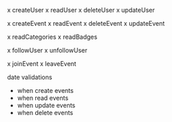 x createUser
x readUser
x deleteUser
x updateUser

x createEvent
x readEvent
x deleteEvent
x updateEvent

x readCategories
x readBadges

x followUser
x unfollowUser

x joinEvent
x leaveEvent

date validations

- when create events
- when read events
- when update events
- when delete events
